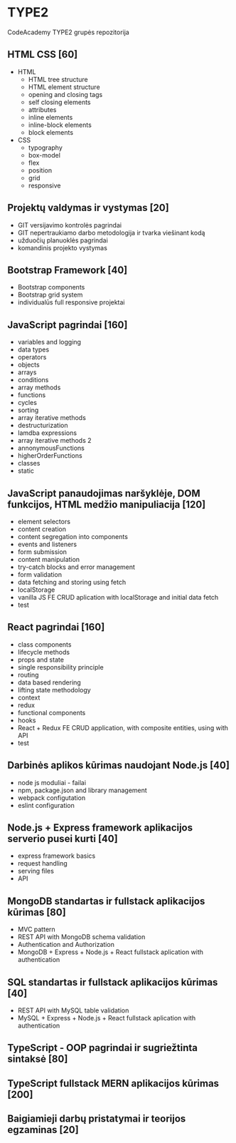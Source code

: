 # TYPE2
CodeAcademy TYPE2 grupės repozitorija

## HTML CSS [60]
* HTML
  * HTML tree structure
  * HTML element structure
  * opening and closing tags
  * self closing elements
  * attributes
  * inline elements
  * inline-block elements
  * block elements
* CSS
  * typography
  * box-model
  * flex
  * position
  * grid
  * responsive

## Projektų valdymas ir vystymas [20]
* GIT versijavimo kontrolės pagrindai
* GIT nepertraukiamo darbo metodologija ir tvarka viešinant kodą
* užduočių planuoklės pagrindai
* komandinis projekto vystymas

## Bootstrap Framework [40]
* Bootstrap components
* Bootstrap grid system
* individualūs full responsive projektai 

## JavaScript pagrindai [160]
* variables and logging
* data types
* operators
* objects
* arrays
* conditions
* array methods
* functions
* cycles
* sorting
* array iterative methods
* destructurization
* lamdba expressions
* array iterative methods 2
* annonymousFunctions
* higherOrderFunctions
* classes
* static

## JavaScript panaudojimas naršyklėje, DOM funkcijos, HTML medžio manipuliacija [120]
* element selectors
* content creation
* content segregation into components
* events and listeners
* form submission
* content manipulation
* try-catch blocks and error management
* form validation
* data fetching and storing using fetch
* localStorage
* vanilla JS FE CRUD aplication with localStorage and initial data fetch
* test

## React pagrindai [160]
* class components
* lifecycle methods
* props and state
* single responsibility principle
* routing
* data based rendering
* lifting state methodology
* context
* redux
* functional components
* hooks
* React + Redux FE CRUD application, with composite entities, using with API
* test

## Darbinės aplikos kūrimas naudojant Node.js [40]
* node js moduliai - failai
* npm, package.json and library management
* webpack configutation
* eslint configuration

## Node.js + Express framework aplikacijos serverio pusei kurti [40]
* express framework basics
* request handling
* serving files
* API

## MongoDB standartas ir fullstack aplikacijos kūrimas [80]
* MVC pattern
* REST API with MongoDB schema validation
* Authentication and Authorization
* MongoDB + Express + Node.js + React fullstack aplication with authentication

## SQL standartas ir fullstack aplikacijos kūrimas [40]
* REST API with MySQL table validation
* MySQL + Express + Node.js + React fullstack aplication with authentication

## TypeScript - OOP pagrindai ir sugriežtinta sintaksė [80]

## TypeScript fullstack MERN aplikacijos kūrimas [200]

## Baigiamieji darbų pristatymai ir teorijos egzaminas [20]
